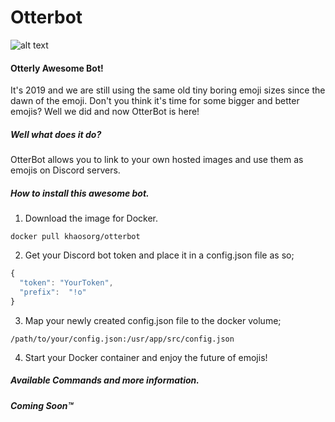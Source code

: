 # Otterbot

![alt text][logo]

[logo]: https://cdn.discordapp.com/avatars/558981317874810910/80ed1575585a561f95fbf7d645b5da66.png "Otterly Awesome Bot!"

#### Otterly Awesome Bot!

It's 2019 and we are still using the same old tiny boring emoji sizes since the dawn of the emoji. Don't you think it's time for some bigger and better emojis? Well we did and now OtterBot is here!

##### Well what does it do?

OtterBot allows you to link to your own hosted images and use them as emojis on Discord servers.

##### How to install this awesome bot.

1. Download the image for Docker.

```
docker pull khaosorg/otterbot
```

2. Get your Discord bot token and place it in a config.json file as so;

```javascript
{
  "token": "YourToken",
  "prefix":  "!o"
}
```

3. Map your newly created config.json file to the docker volume;

```
/path/to/your/config.json:/usr/app/src/config.json
```

4. Start your Docker container and enjoy the future of emojis!

##### Available Commands and more information.

##### Coming Soon™
